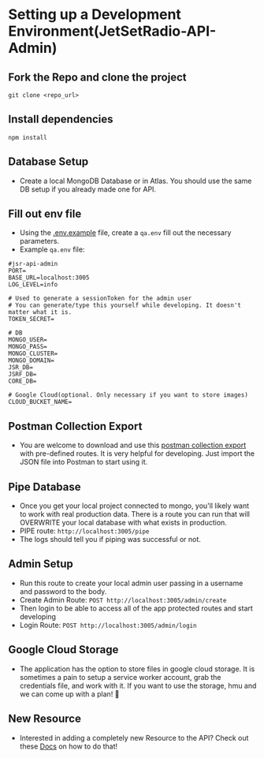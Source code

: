 # Setting up a Development Environment(JetSetRadio-API-Admin)

## Fork the Repo and clone the project
`git clone <repo_url>`

## Install dependencies
`npm install`

## Database Setup
 - Create a local MongoDB Database or in Atlas. You should use the same DB setup if you already made one for API.

## Fill out env file
 - Using the [.env.example](../../.env.example) file, create a `qa.env` fill out the necessary parameters.
 - Example `qa.env` file:
```
#jsr-api-admin
PORT=
BASE_URL=localhost:3005
LOG_LEVEL=info

# Used to generate a sessionToken for the admin user
# You can generate/type this yourself while developing. It doesn't matter what it is.
TOKEN_SECRET=

# DB
MONGO_USER=
MONGO_PASS=
MONGO_CLUSTER=
MONGO_DOMAIN=
JSR_DB=
JSRF_DB=
CORE_DB=

# Google Cloud(optional. Only necessary if you want to store images)
CLOUD_BUCKET_NAME=
```

## Postman Collection Export
- You are welcome to download and use this [postman collection export](/src/utils/postman/JetSetRadio-API-Admin.postman_collection.json) with pre-defined routes. It is very helpful for developing. Just import the JSON file into Postman to start using it.

## Pipe Database
 - Once you get your local project connected to mongo, you'll likely want to work with real production data. There is a route you can run that will OVERWRITE your local database with what exists in production. 
 - PIPE route: `http://localhost:3005/pipe`
 - The logs should tell you if piping was successful or not.

## Admin Setup
 - Run this route to create your local admin user passing in a username and password to the body.
 - Create Admin Route: `POST http://localhost:3005/admin/create`
 - Then login to be able to access all of the app protected routes and start developing
 - Login Route: `POST http://localhost:3005/admin/login`

## Google Cloud Storage
 - The application has the option to store files in google cloud storage. It is sometimes a pain to setup a service worker account, grab the credentials file, and work with it. If you want to use the storage, hmu and we can come up with a plan! 💪

## New Resource
 - Interested in adding a completely new Resource to the API? Check out these [Docs](./Resource.md) on how to do that!